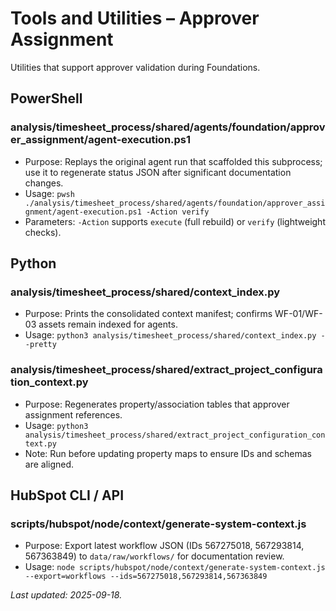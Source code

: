 # Tools and Utilities – Approver Assignment

Utilities that support approver validation during Foundations.

## PowerShell

### analysis/timesheet_process/shared/agents/foundation/approver_assignment/agent-execution.ps1
- Purpose: Replays the original agent run that scaffolded this subprocess; use it to regenerate status JSON after significant documentation changes.
- Usage: `pwsh ./analysis/timesheet_process/shared/agents/foundation/approver_assignment/agent-execution.ps1 -Action verify`
- Parameters: `-Action` supports `execute` (full rebuild) or `verify` (lightweight checks).

## Python

### analysis/timesheet_process/shared/context_index.py
- Purpose: Prints the consolidated context manifest; confirms WF-01/WF-03 assets remain indexed for agents.
- Usage: `python3 analysis/timesheet_process/shared/context_index.py --pretty`

### analysis/timesheet_process/shared/extract_project_configuration_context.py
- Purpose: Regenerates property/association tables that approver assignment references.
- Usage: `python3 analysis/timesheet_process/shared/extract_project_configuration_context.py`
- Note: Run before updating property maps to ensure IDs and schemas are aligned.

## HubSpot CLI / API

### scripts/hubspot/node/context/generate-system-context.js
- Purpose: Export latest workflow JSON (IDs 567275018, 567293814, 567363849) to `data/raw/workflows/` for documentation review.
- Usage: `node scripts/hubspot/node/context/generate-system-context.js --export=workflows --ids=567275018,567293814,567363849`

_Last updated: 2025-09-18._

